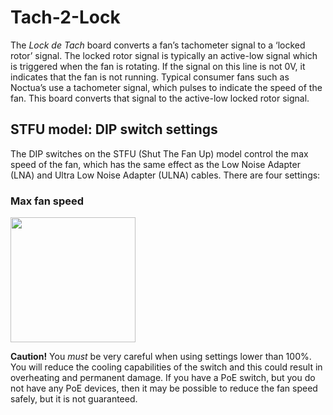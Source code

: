 # Tach-2-Lock
The *Lock de Tach* board converts a fan’s tachometer signal to a ‘locked rotor’ signal. The locked rotor signal is typically an active-low signal which is triggered when the fan is rotating. If the signal on this line is not 0V, it indicates that the fan is not running. Typical consumer fans such as Noctua’s use a tachometer signal, which pulses to indicate the speed of the fan. This board converts that signal to the active-low locked rotor signal.

## STFU model: DIP switch settings
The DIP switches on the STFU (Shut The Fan Up) model control the max speed of the fan, which has the same effect as the Low Noise Adapter (LNA) and Ultra Low Noise Adapter (ULNA) cables. There are four settings:

### Max fan speed
<img src="https://github.com/BhSimon/t2l/assets/7036461/cb711dcd-84df-41cc-bbf3-1e3b8bd3ac1e" width="200">

**Caution!** You *must* be very careful when using settings lower than 100%. You will reduce the cooling capabilities of the switch and this could result in overheating and permanent damage. If you have a PoE switch, but you do not have any PoE devices, then it may be possible to reduce the fan speed safely, but it is not guaranteed.
